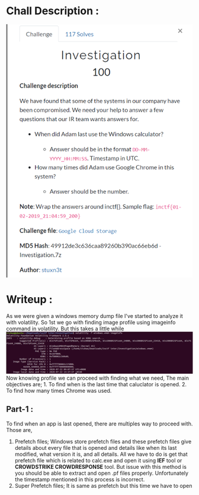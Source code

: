 # Chall Description :
![descriptionImg](/Investigation/Investigation1.png)

# Writeup :
  As we were given a windows memory dump file I've started to analyze it with volatility.
  So 1st we go with finding image profile using imageinfo command in volatility.
  But this takes a little while
   ![AnsImg](/Investigation/Investigation2.png)
  Now knowing profile we can proceed with finding what we need, 
  The main objectives are; 1. To find when is the last time that caluclator is opened.
                           2. To find how many times Chrome was used.
## Part-1 : 
To find when an app is last opened, there are multiples way to proceed with. Those are,
1. Prefetch files;
    Windows store prefetch files and these prefetch files give details about every file that is opened and details like when its last modified, what version it is, and all details.
    All we have to do is get that prefetch file which is related to calc.exe and open it using **IEF** tool or **CROWDSTRIKE CROWDRESPONSE** tool.
    But issue with this method is you should be able to extract and open .pf files properly. Unfortunately the timestamp mentioned in this process is incorrect.
2. Super Prefetch files;
    It is same as prefetch but this time we have to open 
  
